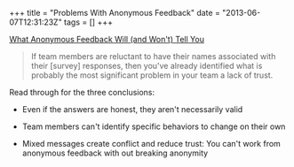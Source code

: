 +++
title = "Problems With Anonymous Feedback"
date = "2013-06-07T12:31:23Z"
tags = []
+++

[What Anonymous Feedback Will (and Won't) Tell
You](http://blogs.hbr.org/cs/2013/06/confidential_surveys_undermine.html)

> If team members are reluctant to have their names associated with their
[survey] responses, then you've already identified what is probably the most
significant problem in your team a lack of trust.

Read through for the three conclusions:

  * Even if the answers are honest, they aren't necessarily valid
  * Team members can't identify specific behaviors to change on their own  

  * Mixed messages create conflict and reduce trust: You can't work from anonymous feedback with out breaking anonymity  

